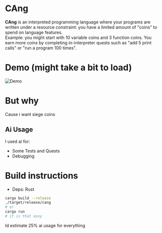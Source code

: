 # CAng

**CAng** is an interpreted programming language where your programs are written under a resource constraint: you have a limited amount of "coins" to spend on language features.  
Example: you might start with 10 variable coins and 3 function coins. You earn more coins by completing in-interpreter quests such as "add 5 print calls" or "run a program 100 times".

# Demo (might take a bit to load)

![Demo](/media/Screen%20Recording%202025-10-05%20at%203.57.10 PM.gif)

# But why

Cause i want siege coins

## Ai Usage

I used ai for:

- Some Tests and Quests
- Debugging

# Build instructions

- Deps: Rust

```sh
cargo build --release
./target/release/cang
# or
cargo run
# it is that easy
```

Id estimate 25% ai usage for everything
